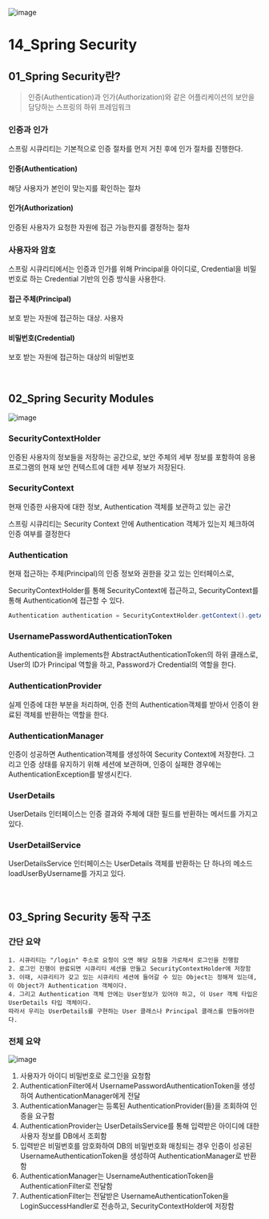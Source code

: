 ![image](https://user-images.githubusercontent.com/93081720/200813778-1b5d0e69-83e7-4e6c-9870-4e8aee5d0cac.png)

# 14_Spring Security

## 01_Spring Security란?

> 인증(Authentication)과 인가(Authorization)와 같은 어플리케이션의 보안을 담당하는 스프링의 하위 프레임워크

### 인증과 인가

스프링 시큐리티는 기본적으로 인증 절차를 먼저 거친 후에 인가 절차를 진행한다.

#### 인증(Authentication)

해당 사용자가 본인이 맞는지를 확인하는 절차

#### 인가(Authorization)

인증된 사용자가 요청한 자원에 접근 가능한지를 결정하는 절차



### 사용자와 암호

스프링 시큐리티에서는 인증과 인가를 위해 Principal을 아이디로, Credential을 비밀번호로 하는 Credential 기반의 인증 방식을 사용한다.

#### 접근 주체(Principal)

보호 받는 자원에 접근하는 대상. 사용자

#### 비밀번호(Credential)

보호 받는 자원에 접근하는 대상의 비밀번호



<br>

## 02_Spring Security Modules

![image](https://user-images.githubusercontent.com/93081720/200815247-848784fd-2145-4003-8315-69789fd3218e.png)

### SecurityContextHolder

인증된 사용자의 정보들을 저장하는 공간으로, 보안 주체의 세부 정보를 포함하여 응용 프로그램의 현재 보안 컨텍스트에 대한 세부 정보가 저장된다.



### SecurityContext

현재 인증한 사용자에 대한 정보, Authentication 객체를 보관하고 있는 공간

스프링 시큐리티는 Security Context 안에 Authentication 객체가 있는지 체크하여 인증 여부를 결정한다



### Authentication

현재 접근하는 주체(Principal)의 인증 정보와 권한을 갖고 있는 인터페이스로, 

SecurityContextHolder를 통해 SecurityContext에 접근하고, SecurityContext를 통해 Authentication에 접근할 수 있다.

```java
Authentication authentication = SecurityContextHolder.getContext().getAuthentication(); // SecurityContext에서 꺼냄
```



### UsernamePasswordAuthenticationToken

Authentication을 implements한 AbstractAuthenticationToken의 하위 클래스로, User의 ID가 Principal 역할을 하고, Password가 Credential의 역할을 한다.



### AuthenticationProvider

실제 인증에 대한 부분을 처리하며, 인증 전의 Authentication객체를 받아서 인증이 완료된 객체를 반환하는 역할을 한다.



### AuthenticationManager

인증이 성공하면 Authentication객체를 생성하여 Security Context에 저장한다. 그리고 인증 상태를 유지하기 위해 세션에 보관하며, 인증이 실패한 경우에는 AuthenticationException를 발생시킨다.



### UserDetails

UserDetails 인터페이스는 인증 결과와 주체에 대한 필드를 반환하는 메서드를 가지고 있다. 



### UserDetailService

UserDetailsService 인터페이스는 UserDetails 객체를 반환하는 단 하나의 메소드 loadUserByUsername를 가지고 있다.

<br>

## 03_Spring Security 동작 구조

### 간단 요약

```
1. 시큐리티는 "/login" 주소로 요청이 오면 해당 요청을 가로채서 로그인을 진행함
2. 로그인 진행이 완료되면 시큐리티 세션을 만들고 SecurityContextHolder에 저장함
3. 이때, 시큐리티가 갖고 있는 시큐리티 세션에 들어갈 수 있는 Object는 정해져 있는데, 이 Object가 Authentication 객체이다.
4. 그리고 Authentication 객체 안에는 User정보가 있어야 하고, 이 User 객체 타입은 UserDetails 타입 객체이다.
따라서 우리는 UserDetails를 구현하는 User 클래스나 Principal 클래스를 만들어야한다.
```



### 전체 요약

![image](https://user-images.githubusercontent.com/93081720/200825549-9d2bc221-d459-4283-a8fd-9540904ffa8a.png)

1. 사용자가 아이디 비밀번호로 로그인을 요청함
2. AuthenticationFilter에서 UsernamePasswordAuthenticationToken을 생성하여 AuthenticationManager에게 전달
3. AuthenticationManager는 등록된 AuthenticationProvider(들)을 조회하여 인증을 요구함
4. AuthenticationProvider는 UserDetailsService를 통해 입력받은 아이디에 대한 사용자 정보를 DB에서 조회함
5. 입력받은 비밀번호를 암호화하여 DB의 비밀번호화 매칭되는 경우 인증이 성공된 UsernameAuthenticationToken을 생성하여 AuthenticationManager로 반환함
6. AuthenticationManager는 UsernameAuthenticationToken을 AuthenticationFilter로 전달함
7. AuthenticationFilter는 전달받은 UsernameAuthenticationToken을 LoginSuccessHandler로 전송하고, SecurityContextHolder에 저장함
